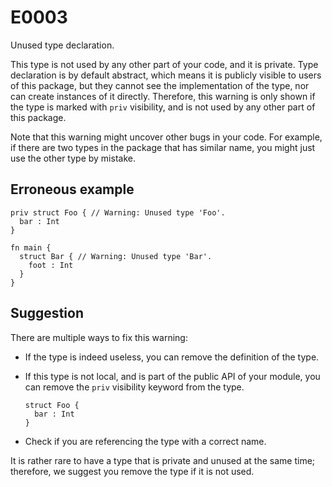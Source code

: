 # E0003

Unused type declaration.

This type is not used by any other part of your code, and it is private. Type
declaration is by default abstract, which means it is publicly visible to users
of this package, but they cannot see the implementation of the type, nor can
create instances of it directly. Therefore, this warning is only shown if the
type is marked with `priv` visibility, and is not used by any other part of this
package.

Note that this warning might uncover other bugs in your code. For example, if
there are two types in the package that has similar name, you might just use
the other type by mistake.

## Erroneous example

```moonbit
priv struct Foo { // Warning: Unused type 'Foo'.
  bar : Int
}

fn main {
  struct Bar { // Warning: Unused type 'Bar'.
    foot : Int
  }
}
```

## Suggestion

There are multiple ways to fix this warning:

- If the type is indeed useless, you can remove the definition of the type.
- If this type is not local, and is part of the public API of your module, you
  can remove the `priv` visibility keyword from the type.

  ```moonbit
  struct Foo {
    bar : Int
  }
  ```

- Check if you are referencing the type with a correct name.

It is rather rare to have a type that is private and unused at
the same time; therefore, we suggest you remove the type if it is not used.

